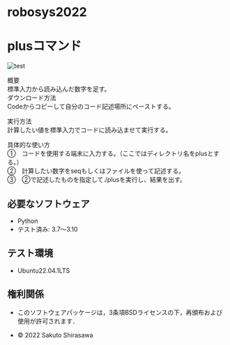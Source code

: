 # robosys2022
# plusコマンド
![test](https://github.com/sak057/robosys2022/actions/workflows/test.yml/badge.svg)


概要    
標準入力から読み込んだ数字を足す。  
ダウンロード方法    
Codeからコピーして自分のコード記述場所にペーストする。  

実行方法  
計算したい値を標準入力でコードに読み込ませて実行する。  

具体的な使い方    
①　コードを使用する端末に入力する。（ここではディレクトリ名をplusとする。）  
②　計算したい数字をseqもしくはファイルを使って記述する。  
③　②で記述したものを指定して./plusを実行し、結果を出す。  

## 必要なソフトウェア
* Python
* テスト済み: 3.7～3.10

## テスト環境
* Ubuntu22.04.1LTS

## 権利関係
* このソフトウェアパッケージは，3条項BSDライセンスの下，再頒布および使用が許可されます．

* © 2022 Sakuto Shirasawa
